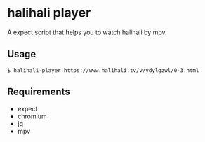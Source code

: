 # halihali player

A expect script that helps you to watch halihali by mpv.

## Usage
```shell
$ halihali-player https://www.halihali.tv/v/ydylgzwl/0-3.html
```

## Requirements

* expect
* chromium
* jq
* mpv
